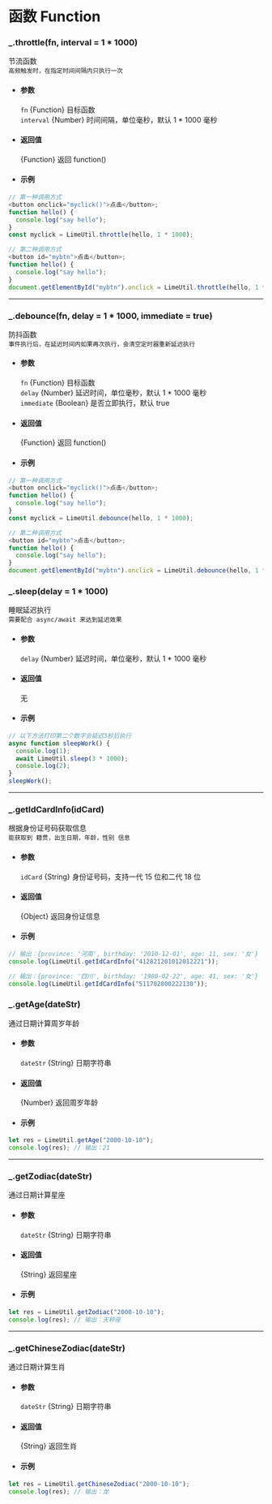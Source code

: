 # 函数 Function

### \_.throttle(fn, interval = 1 \* 1000)

节流函数  
`高频触发时，在指定时间间隔内只执行一次`

- #### 参数

  `fn` {Function} 目标函数  
  `interval` {Number} 时间间隔，单位毫秒，默认 1 \* 1000 毫秒

- #### 返回值

  {Function} 返回 function()

- #### 示例

```javascript
// 第一种调用方式
<button onclick="myclick()">点击</button>;
function hello() {
  console.log("say hello");
}
const myclick = LimeUtil.throttle(hello, 1 * 1000);

// 第二种调用方式
<button id="mybtn">点击</button>;
function hello() {
  console.log("say hello");
}
document.getElementById("mybtn").onclick = LimeUtil.throttle(hello, 1 * 1000);
```

---

### \_.debounce(fn, delay = 1 \* 1000, immediate = true)

防抖函数  
`事件执行后，在延迟时间内如果再次执行，会清空定时器重新延迟执行`

- #### 参数

  `fn` {Function} 目标函数  
  `delay` {Number} 延迟时间，单位毫秒，默认 1 \* 1000 毫秒  
  `immediate` {Boolean} 是否立即执行，默认 true

- #### 返回值

  {Function} 返回 function()

- #### 示例

```javascript
// 第一种调用方式
<button onclick="myclick()">点击</button>;
function hello() {
  console.log("say hello");
}
const myclick = LimeUtil.debounce(hello, 1 * 1000);

// 第二种调用方式
<button id="mybtn">点击</button>;
function hello() {
  console.log("say hello");
}
document.getElementById("mybtn").onclick = LimeUtil.debounce(hello, 1 * 1000);
```

### \_.sleep(delay = 1 \* 1000)

睡眠延迟执行  
`需要配合 async/await 来达到延迟效果`

- #### 参数

  `delay` {Number} 延迟时间，单位毫秒，默认 1 \* 1000 毫秒

- #### 返回值

  无

- #### 示例

```javascript
// 以下方法打印第二个数字会延迟3秒后执行
async function sleepWork() {
  console.log(1);
  await LimeUtil.sleep(3 * 1000);
  console.log(2);
}
sleepWork();
```

---

<!-- 身份证信息，年龄，生肖，星座 -->

### \_.getIdCardInfo(idCard)

根据身份证号码获取信息  
`能获取到 籍贯，出生日期，年龄，性别 信息`

- #### 参数

  `idCard` {String} 身份证号码，支持一代 15 位和二代 18 位

- #### 返回值

  {Object} 返回身份证信息

- #### 示例

```javascript
// 输出：{province: '河南', birthday: '2010-12-01', age: 11, sex: '女'}
console.log(LimeUtil.getIdCardInfo("412821201012012221"));

// 输出：{province: '四川', birthday: '1980-02-22', age: 41, sex: '女'}
console.log(LimeUtil.getIdCardInfo("511702800222130"));
```

### \_.getAge(dateStr)

通过日期计算周岁年龄

- #### 参数

  `dateStr` {String} 日期字符串

- #### 返回值

  {Number} 返回周岁年龄

- #### 示例

```javascript
let res = LimeUtil.getAge("2000-10-10");
console.log(res); // 输出：21
```

---

### \_.getZodiac(dateStr)

通过日期计算星座

- #### 参数

  `dateStr` {String} 日期字符串

- #### 返回值

  {String} 返回星座

- #### 示例

```javascript
let res = LimeUtil.getZodiac("2000-10-10");
console.log(res); // 输出：天秤座
```

---

### \_.getChineseZodiac(dateStr)

通过日期计算生肖

- #### 参数

  `dateStr` {String} 日期字符串

- #### 返回值

  {String} 返回生肖

- #### 示例

```javascript
let res = LimeUtil.getChineseZodiac("2000-10-10");
console.log(res); // 输出：龙
```

